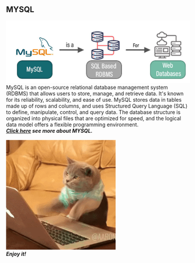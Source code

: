 ## MYSQL
![](SQL_desc...png) <br>
MySQL is an open-source relational database management system (RDBMS) that allows users to store, manage, and retrieve data. It's known for its reliability, scalability, and ease of use. 
MySQL stores data in tables made up of rows and columns, and uses Structured Query Language (SQL) to define, manipulate, control, and query data. The database structure is organized into physical files that are optimized for speed, and the logical data model offers a flexible programming environment.
<br>
***[Click here](https://dev.mysql.com/doc/refman/8.4/en/what-is-mysql.html) see more about MYSQL.***
<br><br>
![](2GU.gif)
<br>
***Enjoy it!***
